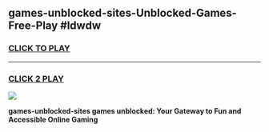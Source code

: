 
## games-unblocked-sites-Unblocked-Games-Free-Play #ldwdw
<h3>
<a href="https://us.freeplayer.one?title=games-unblocked-sites&ref=9M">CLICK TO PLAY</a></h3>
<hr>

<h3>
<a href="https://us.freeplayer.one?title=games-unblocked-sites&ref=9M">CLICK 2 PLAY</a>
  
</h3>

<a href="https://us.freeplayer.one?title=games-unblocked-sites&ref=9M"><img src="https://clearcache.store/games.png"></a>


**games-unblocked-sites games unblocked: Your Gateway to Fun and Accessible Online Gaming**
